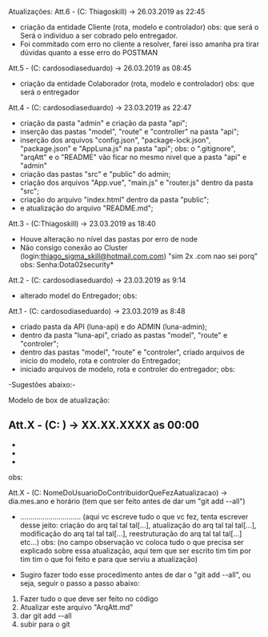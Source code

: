 Atualizações:
Att.6 - (C: Thiagoskill)
-> 26.03.2019 as 22:45
- criação da entidade Cliente (rota, modelo e controlador)
obs: que será o Será o individuo a ser cobrado pelo entregador.
- Foi commitado com erro no cliente a resolver, farei isso amanha pra tirar dúvidas
quanto a esse erro do POSTMAN

Att.5 - (C: cardosodiaseduardo)
-> 26.03.2019 as 08:45
- criação da entidade Colaborador (rota, modelo e controlador)
obs: que será o entregador

Att.4 - (C: cardosodiaseduardo)
-> 23.03.2019 as 22:47
- criação da pasta "admin" e criação da pasta "api";
- inserção das pastas "model", "route" e "controller" na pasta "api";
- inserção dos arquivos "config.json", "package-lock.json", "package.json" e "AppLuna.js" na pasta "api";
obs: o ".gitignore", "arqAtt" e o "README" vão ficar no mesmo nivel que a pasta "api" e "admin"
- criação das pastas "src" e "public" do admin;
- criação dos arquivos "App.vue", "main.js" e "router.js" dentro da pasta "src";
- criação do arquivo "index.html" dentro da pasta "public";
- e atualização do arquivo "README.md";

Att.3 - (C:Thiagoskill)
-> 23.03.2019 as 18:40
- Houve alteração no nível das pastas por erro de node
- Não consigo conexão ao Cluster (login:thiago_sigma_skill@hotmail.com.com) "sim 2x .com nao sei porq"
obs: Senha:Dota02security*

Att.2 - (C: cardosodiaseduardo)
-> 23.03.2019 as 9:14
- alterado model do Entregador;
obs:

Att.1 - (C: cardosodiaseduardo)
-> 23.03.2019 as 8:48
- criado pasta da API (luna-api) e do ADMIN (luna-admin);
- dentro da pasta "luna-api", criado as pastas "model", "route" e "controler";
- dentro das pastas "model", "route" e "controler", criado arquivos de inicio do modelo, rota e controler do Entregador;
- iniciado arquivos de modelo, rota e controler do entregador;
obs:





-Sugestões abaixo:-


Modelo de box de atualização:

Att.X - (C: )
-> XX.XX.XXXX as 00:00
-
-
-
-
obs:

Att.X - (C: NomeDoUsuarioDoContribuidorQueFezAatualizacao)
-> dia.mes.ano e horário (tem que ser feito antes de dar um "git add --all")
- .............................. (aqui vc escreve tudo o que vc fez, tenta escrever desse jeito: criação do arq tal tal tal[...], atualização do arq tal tal tal[...], modificação do arq tal tal tal[...], reestruturação do arq tal tal tal[...] etc...)
obs: (no campo observação vc coloca tudo o que precisa ser explicado sobre essa atualização, aqui tem que ser escrito tim tim por tim tim o que foi feito e para que serviu a atualização)

- Sugiro fazer todo esse procedimento antes de dar o "git add --all", ou seja, seguir o passo a passo abaixo:
1. Fazer tudo o que deve ser feito no código
2. Atualizar este arquivo "ArqAtt.md"
3. dar git add --all
4. subir para o git